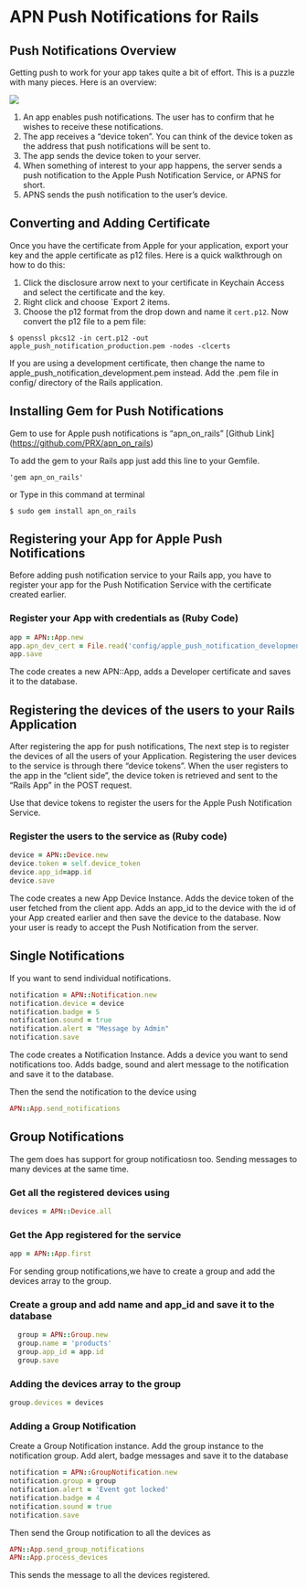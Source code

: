    	 	
# APN Push Notifications for Rails #

## Push Notifications Overview ##

Getting push to work for your app takes quite a bit of effort. This is a puzzle with many pieces. Here is an overview:

![](http://cdn3.raywenderlich.com/wp-content/uploads/2011/05/Push-Overview.jpg)

1. An app enables push notifications. The user has to confirm that he wishes to receive these notifications.
2. The app receives a “device token”. You can think of the device token as the address that push notifications will be sent to.
3. The app sends the device token to your server.
4. When something of interest to your app happens, the server sends a push notification to the Apple Push Notification Service, or APNS for short.
5. APNS sends the push notification to the user’s device.


## Converting and Adding Certificate ##

Once you have the certificate from Apple for your application, export your key
and the apple certificate as p12 files. Here is a quick walkthrough on how to do this:

1. Click the disclosure arrow next to your certificate in Keychain Access and select the certificate and the key.
2. Right click and choose `Export 2 items.
3. Choose the p12 format from the drop down and name it `cert.p12`.
Now convert the p12 file to a pem file:

`$ openssl pkcs12 -in cert.p12 -out apple_push_notification_production.pem -nodes -clcerts`

If you are using a development certificate, then change the name to apple_push_notification_development.pem instead.
Add the .pem file in config/ directory of the Rails application.

## Installing Gem for Push Notifications 


Gem to use for Apple push notifications is “apn_on_rails” [Github Link] (https://github.com/PRX/apn_on_rails)

To add the gem to your Rails app just add this line to your Gemfile.

`'gem apn_on_rails'`

or Type in this command at terminal

`$ sudo gem install apn_on_rails`


## Registering your App for Apple Push Notifications ##

Before adding push notification service to your Rails app, you have to register your app for the Push Notification Service with the certificate created earlier.

### Register your App with credentials as (Ruby Code) ###

```ruby
app = APN::App.new
app.apn_dev_cert = File.read('config/apple_push_notification_development.pem')
app.save
```
The code creates a new APN::App, adds a  Developer certificate and saves it to the database.

## Registering the devices of the users to your Rails Application ## 

After registering the app for push notifications, The next step is to register the devices of all the users of your Application. Registering the user devices to the service is through there “device tokens”. When the user registers to the app in the “client side”, the device token is retrieved and sent to the “Rails App” in the POST request.

Use that device tokens to register the users for the Apple Push Notification Service.

### Register the users to the service as (Ruby code) ###

```ruby
device = APN::Device.new
device.token = self.device_token
device.app_id=app.id
device.save
```
The code creates a new App Device Instance.
Adds the device token of the user fetched from the client app.
Adds an app_id to the device with the id of your App created earlier and then save the device to the database.
Now your user is ready to accept the Push Notification from the server.

## Single Notifications  ##

If you want to send individual notifications.

```ruby
notification = APN::Notification.new
notification.device = device
notification.badge = 5
notification.sound = true
notification.alert = "Message by Admin"
notification.save
```

The code creates a Notification Instance.
Adds a device you want to send notifications too.
Adds badge, sound and alert message to the notification and save it to the database.

Then the send the notification to the device using

```ruby
APN::App.send_notifications
```

## Group Notifications ##

The gem does has support for group notificatiosn too. Sending messages to many devices at the same time.

### Get all the registered devices using ###

```ruby
devices = APN::Device.all
```

### Get the App registered for the service ###

```ruby
app = APN::App.first
```

For sending group notifications,we have to create a group and add the devices array to the group.

### Create a group and add name and app_id and save it to the database ###

```ruby
  group = APN::Group.new
  group.name = 'products'
  group.app_id = app.id
  group.save
```

### Adding the devices array to the group ###

```ruby
group.devices = devices
```

### Adding a Group Notification 

Create a Group Notification instance. Add the group instance to the notification group. Add alert, badge messages and save it to the database

```ruby
notification = APN::GroupNotification.new
notification.group = group
notification.alert = 'Event got locked'
notification.badge = 4
notification.sound = true
notification.save
```

Then send the Group notification to all the devices as

```ruby
APN::App.send_group_notifications
APN::App.process_devices
```

This sends the message to all the devices registered.








